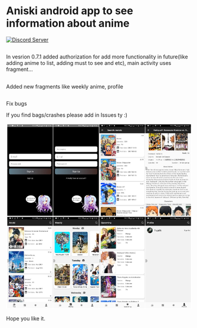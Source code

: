 # Aniski android app to see information about anime

[![Discord Server](https://img.shields.io/discord/460491088004907029.svg?style=flat&logo=discord)](https://discord.gg/bsfEDX)

##

In vesrion 0.7.1 added authorization for add more functionality in future(like adding anime to list, adding must to see and etc), main activity uses fragment...
##
Added new fragments like weekly anime, profile
##
Fix bugs


If you find bags/crashes please add in Issues ty :)

![alt text](https://github.com/freja96/aniski_apk/blob/master/UI/full.jpg)

Hope you like it.
